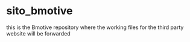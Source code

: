 # sito_bmotive
this is the Bmotive repository where the working files for the third party website will be forwarded
